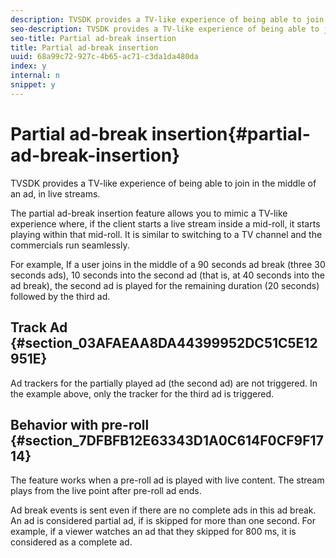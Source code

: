 ```yaml
---
description: TVSDK provides a TV-like experience of being able to join in the middle of an ad, in live streams.
seo-description: TVSDK provides a TV-like experience of being able to join in the middle of an ad, in live streams.
seo-title: Partial ad-break insertion
title: Partial ad-break insertion
uuid: 68a99c72-927c-4b65-ac71-c3da1da480da
index: y
internal: n
snippet: y
---
```


# Partial ad-break insertion{#partial-ad-break-insertion}

TVSDK provides a TV-like experience of being able to join in the middle of an ad, in live streams.

The partial ad-break insertion feature allows you to mimic a TV-like experience where, if the client starts a live stream inside a mid-roll, it starts playing within that mid-roll. It is similar to switching to a TV channel and the commercials run seamlessly.

For example, If a user joins in the middle of a 90 seconds ad break (three 30 seconds ads), 10 seconds into the second ad (that is, at 40 seconds into the ad break), the second ad is played for the remaining duration (20 seconds) followed by the third ad.

## Track Ad {#section_03AFAEAA8DA44399952DC51C5E12951E}

Ad trackers for the partially played ad (the second ad) are not triggered. In the example above, only the tracker for the third ad is triggered.

## Behavior with pre-roll {#section_7DFBFB12E63343D1A0C614F0CF9F1714}

The feature works when a pre-roll ad is played with live content. The stream plays from the live point after pre-roll ad ends.

Ad break events is sent even if there are no complete ads in this ad break. An ad is considered partial ad, if is skipped for more than one second. For example, if a viewer watches an ad that they skipped for 800 ms, it is considered as a complete ad. 
